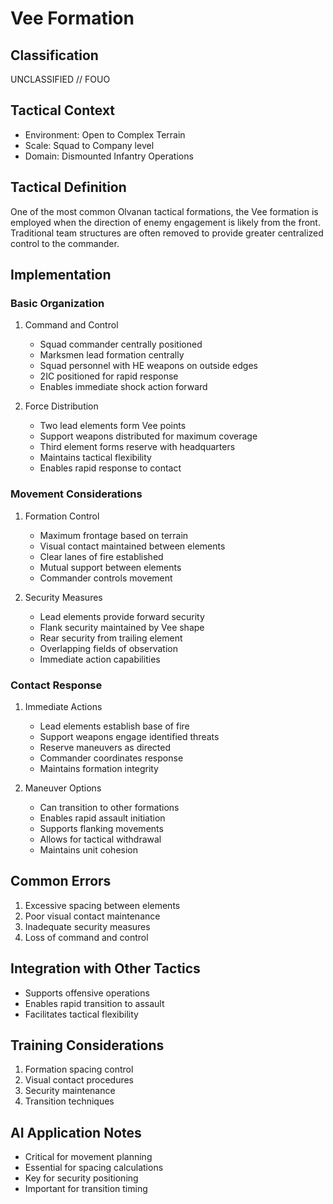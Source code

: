 # Vee Formation

## Classification

UNCLASSIFIED // FOUO

## Tactical Context

- Environment: Open to Complex Terrain
- Scale: Squad to Company level
- Domain: Dismounted Infantry Operations

## Tactical Definition

One of the most common Olvanan tactical formations, the Vee formation is
employed when the direction of enemy engagement is likely from the front.
Traditional team structures are often removed to provide greater centralized
control to the commander.

## Implementation

### Basic Organization

1. Command and Control

   - Squad commander centrally positioned
   - Marksmen lead formation centrally
   - Squad personnel with HE weapons on outside edges
   - 2IC positioned for rapid response
   - Enables immediate shock action forward

2. Force Distribution
   - Two lead elements form Vee points
   - Support weapons distributed for maximum coverage
   - Third element forms reserve with headquarters
   - Maintains tactical flexibility
   - Enables rapid response to contact

### Movement Considerations

1. Formation Control

   - Maximum frontage based on terrain
   - Visual contact maintained between elements
   - Clear lanes of fire established
   - Mutual support between elements
   - Commander controls movement

2. Security Measures
   - Lead elements provide forward security
   - Flank security maintained by Vee shape
   - Rear security from trailing element
   - Overlapping fields of observation
   - Immediate action capabilities

### Contact Response

1. Immediate Actions

   - Lead elements establish base of fire
   - Support weapons engage identified threats
   - Reserve maneuvers as directed
   - Commander coordinates response
   - Maintains formation integrity

2. Maneuver Options
   - Can transition to other formations
   - Enables rapid assault initiation
   - Supports flanking movements
   - Allows for tactical withdrawal
   - Maintains unit cohesion

## Common Errors

1. Excessive spacing between elements
2. Poor visual contact maintenance
3. Inadequate security measures
4. Loss of command and control

## Integration with Other Tactics

- Supports offensive operations
- Enables rapid transition to assault
- Facilitates tactical flexibility

## Training Considerations

1. Formation spacing control
2. Visual contact procedures
3. Security maintenance
4. Transition techniques

## AI Application Notes

- Critical for movement planning
- Essential for spacing calculations
- Key for security positioning
- Important for transition timing
